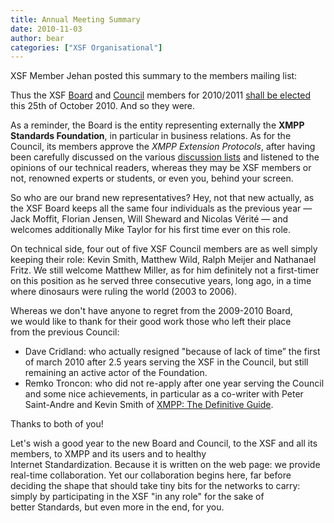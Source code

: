 ```yaml
---
title: Annual Meeting Summary
date: 2010-11-03
author: bear
categories: ["XSF Organisational"]
---
```


XSF Member Jehan posted this summary to the members mailing list:

Thus the XSF [Board](/about/xmpp-standards-foundation.html#board) and [Council](/about/xmpp-standards-foundation.html#council) members for 2010/2011 [shall be elected](/2010/09/board-and-council-elections-2010/) this 25th of October 2010. And so they were.

As a reminder, the Board is the entity representing externally the **XMPP Standards Foundation**, in particular in business relations. As for the Council, its members approve the *XMPP Extension Protocols*, after having been carefully discussed on the various [discussion lists](/community/chat) and listened to the opinions of our technical readers, whereas they may be XSF members or not, renowned experts or students, or even you, behind your screen.

So who are our brand new representatives? Hey, not that new actually, as the XSF Board keeps all the same four individuals as the previous year — Jack Moffit, Florian Jensen, Will Sheward and Nicolas Vérité — and welcomes additionally Mike Taylor for his first time ever on this role.

On technical side, four out of five XSF Council members are as well simply keeping their role: Kevin Smith, Matthew Wild, Ralph Meijer and Nathanael Fritz. We still welcome Matthew Miller, as for him definitely not a first-timer on this position as he served three consecutive years, long ago, in a time where dinosaurs were ruling the world (2003 to 2006).

Whereas we don't have anyone to regret from the 2009-2010 Board, we would like to thank for their good work those who left their place from the previous Council:

- Dave Cridland: who actually resigned "because of lack of time” the first of march 2010 after 2.5 years serving the XSF in the Council, but still remaining an active actor of the Foundation.
- Remko Troncon: who did not re-apply after one year serving the Council and some nice achievements, in particular as a co-writer with Peter Saint-Andre and Kevin Smith of [XMPP: The Definitive Guide](http://oreilly.com/catalog/9780596521264/).

Thanks to both of you!

Let's wish a good year to the new Board and Council, to the XSF and all its members, to XMPP and its users and to healthy Internet Standardization. Because it is written on the web page: we provide real-time collaboration. Yet our collaboration begins here, far before deciding the shape that should take tiny bits for the networks to carry: simply by participating in the XSF "in any role" for the sake of better Standards, but even more in the end, for you.
